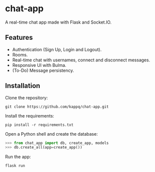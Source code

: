 # chat-app
A real-time chat app made with Flask and Socket.IO.

## Features
- Authentication (Sign Up, Login and Logout).
- Rooms.
- Real-time chat with usernames, connect and disconnect messages.
- Responsive UI with Bulma.
- (To-Do) Message persistency.

## Installation
Clone the repository:
```
git clone https://github.com/kappq/chat-app.git
```
Install the requirements:
```
pip install -r requirements.txt
```
Open a Python shell and create the database:
```py
>>> from chat_app import db, create_app, models
>>> db.create_all(app=create_app())
```
Run the app:
```
flask run
```
